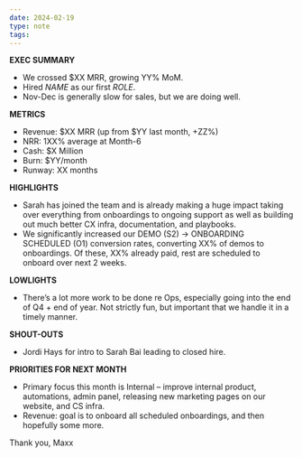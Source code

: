 ```yaml
---
date: 2024-02-19
type: note
tags:
---
```


**EXEC SUMMARY**
- We crossed $XX MRR, growing YY% MoM.
- Hired *NAME* as our first *ROLE*.
- Nov-Dec is generally slow for sales, but we are doing well.

**METRICS**
- Revenue: $XX MRR (up from $YY last month, +ZZ%)
- NRR: 1XX% average at Month-6
- Cash: $X Million
- Burn: $YY/month
- Runway: XX months

**HIGHLIGHTS**
- Sarah has joined the team and is already making a huge impact taking over everything from onboardings to ongoing support as well as building out much better CX infra, documentation, and playbooks.
- We significantly increased our DEMO (S2) -> ONBOARDING SCHEDULED (O1) conversion rates, converting XX% of demos to onboardings. Of these, XX% already paid, rest are scheduled to onboard over next 2 weeks.

**LOWLIGHTS**
- There’s a lot more work to be done re Ops, especially going into the end of Q4 + end of year. Not strictly fun, but important that we handle it in a timely manner.

**SHOUT-OUTS**
- Jordi Hays for intro to Sarah Bai leading to closed hire.

**PRIORITIES FOR NEXT MONTH**
- Primary focus this month is Internal – improve internal product, automations, admin panel, releasing new marketing pages on our website, and CS infra.
- Revenue: goal is to onboard all scheduled onboardings, and then hopefully some more.

Thank you,
Maxx